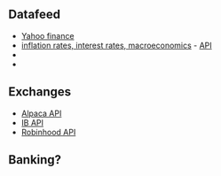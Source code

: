 ## Datafeed
- [Yahoo finance]()
- [inflation rates, interest rates, macroeconomics](https://tradingeconomics.com/) - [API](https://docs.tradingeconomics.com/searching/)
- []()
- []()


## Exchanges
- [Alpaca API](https://docs.alpaca.markets/)
- [IB API](https://www.interactivebrokers.co.uk/en/trading/ib-api.php#api-software)
- [Robinhood API](https://docs.robinhood.com/crypto/trading/)

## Banking?
